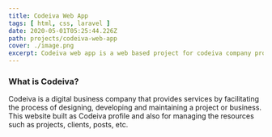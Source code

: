```yaml
---
title: Codeiva Web App
tags: [ html, css, laravel ]
date: 2020-05-01T05:25:44.226Z
path: projects/codeiva-web-app
cover: ./image.png
excerpt: Codeiva web app is a web based project for codeiva company profile as well as resorces management. This project is developed using Laravel as full stack.
---
```


### What is Codeiva?
Codeiva is a digital business company that provides services by facilitating the process of designing, developing and maintaining a project or business. 
This website built as Codeiva profile and also for managing the resources such as projects, clients, posts, etc.
 
